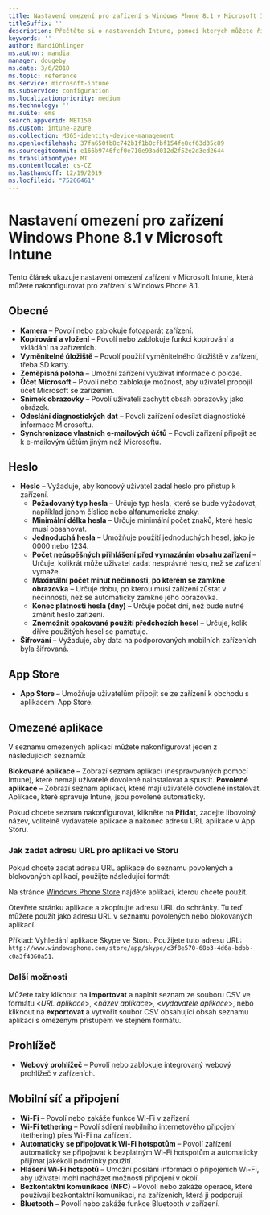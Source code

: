 ```yaml
---
title: Nastavení omezení pro zařízení s Windows Phone 8.1 v Microsoft Intune
titleSuffix: ''
description: Přečtěte si o nastaveních Intune, pomocí kterých můžete řídit nastavení a funkce na zařízeních s Windows Phone 8.1.
keywords: ''
author: MandiOhlinger
ms.author: mandia
manager: dougeby
ms.date: 3/6/2018
ms.topic: reference
ms.service: microsoft-intune
ms.subservice: configuration
ms.localizationpriority: medium
ms.technology: ''
ms.suite: ems
search.appverid: MET150
ms.custom: intune-azure
ms.collection: M365-identity-device-management
ms.openlocfilehash: 37fa650fb8c742b1f1b0cfbf154fe8cf63d35c89
ms.sourcegitcommit: e166b9746fcf0e710e93ad012d2f52e2d3ed2644
ms.translationtype: MT
ms.contentlocale: cs-CZ
ms.lasthandoff: 12/19/2019
ms.locfileid: "75206461"
---
```

# <a name="microsoft-intune-windows-phone-81-device-restriction-settings"></a>Nastavení omezení pro zařízení Windows Phone 8.1 v Microsoft Intune



Tento článek ukazuje nastavení omezení zařízení v Microsoft Intune, která můžete nakonfigurovat pro zařízení s Windows Phone 8.1.


## <a name="general"></a>Obecné

- **Kamera** – Povolí nebo zablokuje fotoaparát zařízení.
- **Kopírování a vložení** – Povolí nebo zablokuje funkci kopírování a vkládání na zařízeních.
- **Vyměnitelné úložiště** – Povolí použití vyměnitelného úložiště v zařízení, třeba SD karty.
- **Zeměpisná poloha** – Umožní zařízení využívat informace o poloze.
- **Účet Microsoft** – Povolí nebo zablokuje možnost, aby uživatel propojil účet Microsoft se zařízením.
- **Snímek obrazovky** – Povolí uživateli zachytit obsah obrazovky jako obrázek.
- **Odeslání diagnostických dat** – Povolí zařízení odesílat diagnostické informace Microsoftu.
- **Synchronizace vlastních e-mailových účtů** – Povolí zařízení připojit se k e-mailovým účtům jiným než Microsoftu.

## <a name="password"></a>Heslo

- **Heslo** – Vyžaduje, aby koncový uživatel zadal heslo pro přístup k zařízení.
  - **Požadovaný typ hesla** – Určuje typ hesla, které se bude vyžadovat, například jenom číslice nebo alfanumerické znaky.
  - **Minimální délka hesla** – Určuje minimální počet znaků, které heslo musí obsahovat.
  - **Jednoduchá hesla** – Umožňuje použití jednoduchých hesel, jako je 0000 nebo 1234.
  - **Počet neúspěšných přihlášení před vymazáním obsahu zařízení** – Určuje, kolikrát může uživatel zadat nesprávné heslo, než se zařízení vymaže.
  - **Maximální počet minut nečinnosti, po kterém se zamkne obrazovka** – Určuje dobu, po kterou musí zařízení zůstat v nečinnosti, než se automaticky zamkne jeho obrazovka.
  - **Konec platnosti hesla (dny)** – Určuje počet dní, než bude nutné změnit heslo zařízení.
  - **Znemožnit opakované použití předchozích hesel** – Určuje, kolik dříve použitých hesel se pamatuje.
- **Šifrování** – Vyžaduje, aby data na podporovaných mobilních zařízeních byla šifrovaná.

## <a name="app-store"></a>App Store

- **App Store** – Umožňuje uživatelům připojit se ze zařízení k obchodu s aplikacemi App Store.

## <a name="restricted-apps"></a>Omezené aplikace

V seznamu omezených aplikací můžete nakonfigurovat jeden z následujících seznamů:

**Blokované aplikace** – Zobrazí seznam aplikací (nespravovaných pomocí Intune), které nemají uživatelé dovolené nainstalovat a spustit.
**Povolené aplikace** – Zobrazí seznam aplikací, které mají uživatelé dovolené instalovat. Aplikace, které spravuje Intune, jsou povolené automaticky.

Pokud chcete seznam nakonfigurovat, klikněte na **Přidat**, zadejte libovolný název, volitelně vydavatele aplikace a nakonec adresu URL aplikace v App Storu.

### <a name="how-to-specify-the-url-to-an-app-in-the-store"></a>Jak zadat adresu URL pro aplikaci ve Storu

Pokud chcete zadat adresu URL aplikace do seznamu povolených a blokovaných aplikací, použijte následující formát:

Na stránce [Windows Phone Store](https://www.microsoft.com/store/apps/windows-phone) najděte aplikaci, kterou chcete použít.

Otevřete stránku aplikace a zkopírujte adresu URL do schránky. Tu teď můžete použít jako adresu URL v seznamu povolených nebo blokovaných aplikací.

Příklad: Vyhledání aplikace Skype ve Storu. Použijete tuto adresu URL: `http://www.windowsphone.com/store/app/skype/c3f8e570-68b3-4d6a-bdbb-c0a3f4360a51`.



### <a name="additional-options"></a>Další možnosti

Můžete taky kliknout na **importovat** a naplnit seznam ze souboru CSV ve formátu <*URL aplikace*>, <*název aplikace*>, <*vydavatele aplikace*>, nebo kliknout na **exportovat** a vytvořit soubor CSV obsahující obsah seznamu aplikací s omezeným přístupem ve stejném formátu.


## <a name="browser"></a>Prohlížeč

- **Webový prohlížeč** – Povolí nebo zablokuje integrovaný webový prohlížeč v zařízeních.

## <a name="cellular-and-connectivity"></a>Mobilní síť a připojení

- **Wi-Fi** – Povolí nebo zakáže funkce Wi-Fi v zařízení.
- **Wi-Fi tethering** – Povolí sdílení mobilního internetového připojení (tethering) přes Wi-Fi na zařízení.
- **Automaticky se připojovat k Wi-Fi hotspotům** – Povolí zařízení automaticky se připojovat k bezplatným Wi-Fi hotspotům a automaticky přijímat jakékoli podmínky použití.
- **Hlášení Wi-Fi hotspotů** – Umožní posílání informací o připojeních Wi-Fi, aby uživatel mohl nacházet možnosti připojení v okolí.
- **Bezkontaktní komunikace (NFC)** – Povolí nebo zakáže operace, které používají bezkontaktní komunikaci, na zařízeních, která ji podporují.
- **Bluetooth** – Povolí nebo zakáže funkce Bluetooth v zařízení.
